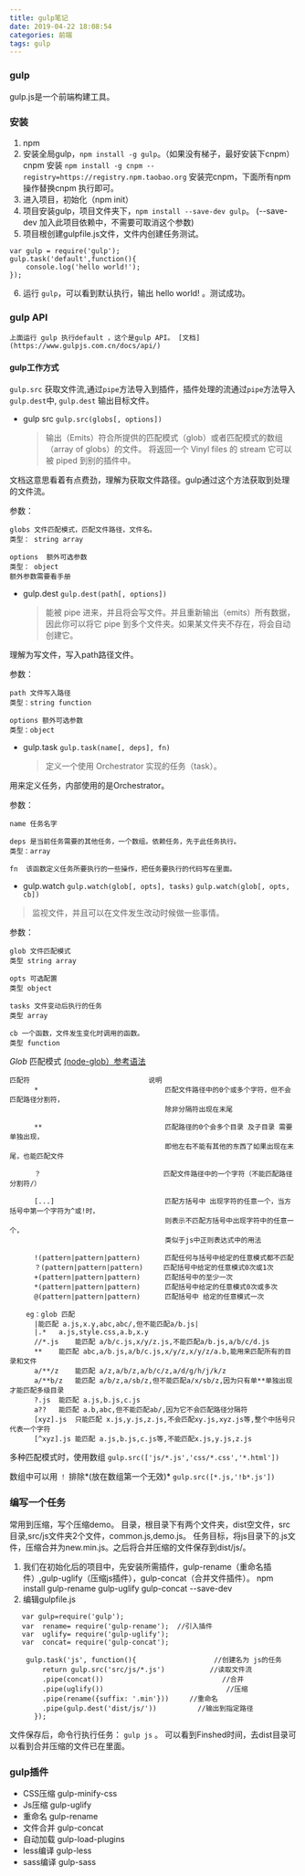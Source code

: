 ```yaml
---
title: gulp笔记
date: 2019-04-22 18:08:54
categories: 前端
tags: gulp
---
```


### gulp
gulp.js是一个前端构建工具。

### 安装
1. npm
2. 安装全局gulp，`npm install -g gulp`。（如果没有梯子，最好安装下cnpm）
cnpm 安装 `npm install -g cnpm --registry=https://registry.npm.taobao.org`
安装完cnpm，下面所有npm操作替换cnpm 执行即可。
3. 进入项目，初始化（npm init）
4. 项目安装gulp，项目文件夹下，`npm install --save-dev gulp`。 (--save-dev 加入此项目依赖中，不需要可取消这个参数)
5. 项目根创建gulpfile.js文件，文件内创建任务测试。

```
var gulp = require('gulp');
gulp.task('default',function(){
    console.log('hello world!');
});

```
6. 运行 `gulp`，可以看到默认执行，输出 hello world! 。测试成功。

### gulp API
    上面运行 gulp 执行default ，这个是gulp API。 [文档](https://www.gulpjs.com.cn/docs/api/) 

#### gulp工作方式

`gulp.src` 获取文件流,通过`pipe`方法导入到插件，插件处理的流通过`pipe`方法导入 `gulp.dest`中, `gulp.dest` 输出目标文件。


* gulp src
  `gulp.src(globs[, options])`

  >输出（Emits）符合所提供的匹配模式（glob）或者匹配模式的数组（array of globs）的文件。 将返回一个 Vinyl files 的 stream 它可以被 piped 到别的插件中。

文档这意思看着有点费劲，理解为获取文件路径。gulp通过这个方法获取到处理的文件流。

参数： 

    globs 文件匹配模式，匹配文件路径，文件名。
    类型： string array
    
    options  额外可选参数
    类型： object
    额外参数需要看手册
    
* gulp.dest
  `gulp.dest(path[, options])`

  >能被 pipe 进来，并且将会写文件。并且重新输出（emits）所有数据，因此你可以将它 pipe 到多个文件夹。如果某文件夹不存在，将会自动创建它。

理解为写文件，写入path路径文件。

参数：

    path 文件写入路径
    类型：string function
    
    options 额外可选参数
    类型：object

* gulp.task
  `gulp.task(name[, deps], fn)`

    > 定义一个使用 Orchestrator 实现的任务（task）。
        
用来定义任务，内部使用的是Orchestrator。

参数：

    name 任务名字
    
    deps 是当前任务需要的其他任务，一个数组。依赖任务，先于此任务执行。
    类型：array
    
    fn  该函数定义任务所要执行的一些操作，把任务要执行的代码写在里面。

* gulp.watch
  `gulp.watch(glob[, opts], tasks)`
  `gulp.watch(glob[, opts, cb])`

>监视文件，并且可以在文件发生改动时候做一些事情。

参数：
    
    glob 文件匹配模式
    类型 string array
    
    opts 可选配置
    类型 object
    
    tasks 文件变动后执行的任务
    类型 array
    
    cb 一个函数，文件发生变化时调用的函数。
    类型 function
    
*Glob* 匹配模式  [(node-glob）参考语法](https://github.com/isaacs/node-glob) 

```
匹配符                             说明
      *                               匹配文件路径中的0个或多个字符，但不会匹配路径分割符，
                                      除非分隔符出现在末尾

      **                              匹配路径的0个会多个目录 及子目录 需要单独出现，
                                      即他左右不能有其他的东西了如果出现在末尾，也能匹配文件

      ？                              匹配文件路径中的一个字符（不能匹配路径分割符/）

      [...]                           匹配方括号中 出现字符的任意一个，当方括号中第一个字符为^或!时，
                                      则表示不匹配方括号中出现字符中的任意一个，
                                      类似于js中正则表达式中的用法

      !(pattern|pattern|pattern)      匹配任何与括号中给定的任意模式都不匹配
      ？(pattern|pattern|pattern)     匹配括号中给定的任意模式0次或1次
      +(pattern|pattern|pattern)      匹配括号中的至少一次
      *(pattern|pattern|pattern)      匹配括号中给定的任意模式0次或多次
      @(pattern|pattern|pattern)      匹配括号中 给定的任意模式一次

    eg：glob 匹配
      |能匹配 a.js,x.y,abc,abc/,但不能匹配a/b.js|
      |.*   a.js,style.css,a.b,x.y
      //*.js    能匹配 a/b/c.js,x/y/z.js,不能匹配a/b.js,a/b/c/d.js
      **    能匹配 abc,a/b.js,a/b/c.js,x/y/z,x/y/z/a.b,能用来匹配所有的目录和文件
      a/**/z    能匹配 a/z,a/b/z,a/b/c/z,a/d/g/h/j/k/z
      a/**b/z   能匹配 a/b/z,a/sb/z,但不能匹配a/x/sb/z,因为只有单**单独出现才能匹配多级目录
      ?.js  能匹配 a.js,b.js,c.js
      a??   能匹配 a.b,abc,但不能匹配ab/,因为它不会匹配路径分隔符
      [xyz].js  只能匹配 x.js,y.js,z.js,不会匹配xy.js,xyz.js等,整个中括号只代表一个字符
      [^xyz].js 能匹配 a.js,b.js,c.js等,不能匹配x.js,y.js,z.js
```

多种匹配模式时，使用数组
`gulp.src(['js/*.js','css/*.css','*.html'])`

数组中可以用 `！` 排除*(放在数组第一个无效)*
`gulp.src([*.js,'!b*.js'])`

### 编写一个任务
常用到压缩，写个压缩demo。
目录，根目录下有两个文件夹，dist空文件，src目录,src/js文件夹2个文件，common.js,demo.js。
任务目标，将js目录下的.js文件，压缩合并为new.min.js。之后将合并压缩的文件保存到dist/js/。

1. 我们在初始化后的项目中，先安装所需插件，gulp-rename（重命名插件）,gulp-uglify（压缩js插件），gulp-concat（合并文件插件）。
npm install gulp-rename gulp-uglify gulp-concat --save-dev
2. 编辑gulpfile.js 

```
   var gulp=require('gulp'); 
   var  rename= require('gulp-rename');  //引入插件
   var  uglify= require('gulp-uglify');
   var  concat= require('gulp-concat');

    gulp.task('js', function(){                   //创建名为 js的任务
        return gulp.src('src/js/*.js')           //读取文件流           
        .pipe(concat())                             //合并
        .pipe(uglify())                              //压缩
        .pipe(rename({suffix: '.min'}))     //重命名
        .pipe(gulp.dest('dist/js/'))          //输出到指定路径
      });

```

文件保存后，命令行执行任务： `gulp js` 。
可以看到Finshed时间，去dist目录可以看到合并压缩的文件已在里面。


### gulp插件
* CSS压缩 gulp-minify-css
* Js压缩 gulp-uglify
* 重命名 gulp-rename
* 文件合并 gulp-concat
* 自动加载 gulp-load-plugins
* less编译 gulp-less
* sass编译 gulp-sass